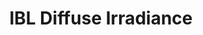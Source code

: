 ---
  permalink: "docs/ibl-diffuse-irradiance.html"
  permalinkBypassOutputDir: true
  layout: template.pug
  title: 'IBL Diffuse Irradiance'
  id: 'ibl-diffuse-irradiance'
  description: 'Theory and references from <a href="https://learnopengl.com/PBR/IBL/Diffuse-irradiance">LearnOpenGL</a><br />HDR environment textures taken from the <a href="http://www.hdrlabs.com/sibl/archive.html">sIBL Archive</a> repository. Thanks!'
---